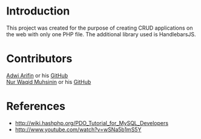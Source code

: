 # Introduction
This project was created for the purpose of creating CRUD applications on the web with only one PHP file. The additional library used is HandlebarsJS.

# Contributors
[Adwi Arifin](https://kesatriayeyboard.com/) or his [GitHub](http://github.com/adwiarifin)<br>
[Nur Waqid Muhsinin](https://waqid.id/) or his [GitHub](http://github.com/waqid)<br>

# References
* http://wiki.hashphp.org/PDO_Tutorial_for_MySQL_Developers
* http://www.youtube.com/watch?v=wSNa5b1mS5Y

